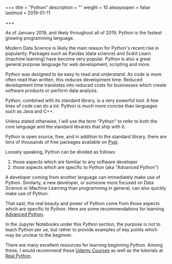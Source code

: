 +++
title = "Python"
description = ""
weight = 10
alwaysopen = false
lastmod = 2019-01-11

+++

As of January 2019, and likely throughout all of 2019, Python is the fastest growing programming language.

Modern Data Science is likely the main reason for Python's recent rise in popularity.  Packages such as Pandas (data science) and Scikit Learn (machine learning) have become very popular.  Python is also a great general purpose language for web development, scripting and more.

Python was designed to be easy to read and understand.  As code is more often read than written, this reduces development time.  Reduced development time translates into reduced costs for businesses which create software products or perform data analysis.

Python, combined with its standard library, is a very powerful tool.  A few lines of code can do a lot.  Python is much more concise than languages such as Java and C++.

Unless stated otherwise, I will use the term "Python" to refer to both the core language and the standard libraries that ship with it.

Python is open source, free, and in addition to the standard library, there are tens of thousands of free packages available on [Pypi](https://pypi.org/).

Loosely speaking, Python can be divided as follows:

1. those aspects which are familiar to any software developer
2. those aspects which are specific to Python (aka "Advanced Python")

A developer coming from another language can immediately make use of Python.  Similarly, a new developer, or someone more focused on Data Science or Machine Learning than programming in general, can also quickly make use of Python.

That said, the real beauty and power of Python come from those aspects which are specific to Python.  Here are some recommendations for learning [Advanced Python](/books/adv_python).

In the Jupyter Notebooks under this Python section, the purpose is not to teach Python per se, but rather to provide  examples of key points which may be unclear to the beginner.

There are many excellent resources for learning beginning Python.  Among these, I would recommend these [Udemy Courses](/reviews/special/udemy) as well as the tutorials at  [Real Python](https://realpython.com/).